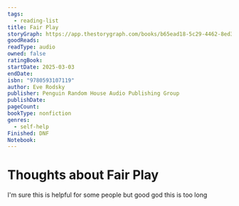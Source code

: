 ```yaml
---
tags:
  - reading-list
title: Fair Play
storyGraph: https://app.thestorygraph.com/books/b65ead18-5c29-4462-8ed3-f197b45d89f5
goodReads:
readType: audio
owned: false
ratingBook:
startDate: 2025-03-03
endDate:
isbn: "9780593107119"
author: Eve Rodsky
publisher: Penguin Random House Audio Publishing Group
publishDate:
pageCount:
bookType: nonfiction
genres:
  - self-help
Finished: DNF
Notebook:
---
```


# Thoughts about **Fair Play**

I'm sure this is helpful for some people but good god this is too long
